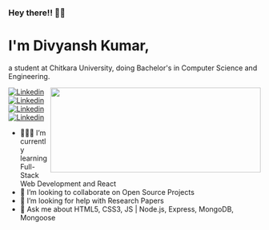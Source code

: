 ### Hey there!! 👋🏻

# I'm Divyansh Kumar,
a student at Chitkara University, doing Bachelor's in Computer Science and Engineering.

 [![Linkedin](https://img.shields.io/badge/Divyansh%20Kumar-blue??style=plastic&logo=linkedin)](https://www.linkedin.com/in/divyansh-k-05085b193/)<img align="right" src="https://www.optimista.co.in/website.gif" width="420" height="170">
 [![Linkedin](https://img.shields.io/badge/Divyansh%20Kumar-black?style=plastic&logo=Twitter)](https://twitter.com/Divyans14237570)
 [![Linkedin](https://img.shields.io/badge/Divyansh%20Kumar-006400??style=plastic&logo=freeCodeCamp)](https://www.freecodecamp.org/flash_the_coder)
 [![Linkedin](https://img.shields.io/badge/ddivyansh9999@gmail.com-ffb138?style=plastic&logo=Gmail)]()

- 👨🏻‍💻 I’m currently learning Full-Stack Web Development and React  
- 👀 I’m looking to collaborate on Open Source Projects
- 🤔 I’m looking for help with Research Papers
- 💬 Ask me about HTML5, CSS3, JS | Node.js, Express, MongoDB, Mongoose 

